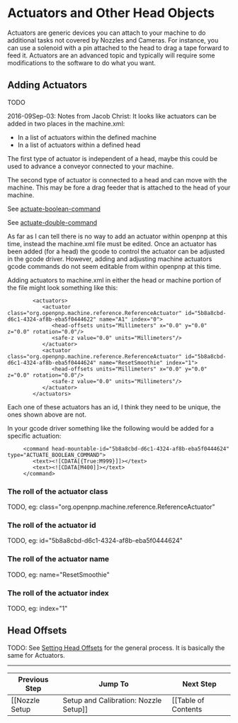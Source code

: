 # Actuators and Other Head Objects
Actuators are generic devices you can attach to your machine to do additional tasks not covered by Nozzles and Cameras. For instance, you can use a solenoid with a pin attached to the head to drag a tape forward to feed it. Actuators are an advanced topic and typically will require some modifications to the software to do what you want.

## Adding Actuators
TODO

2016-09Sep-03: Notes from Jacob Christ: It looks like actuators can be added in two places in the machine.xml:
* In a list of actuators within the defined machine
* In a list of actuators within a defined head

The first type of actuator is independent of a head, maybe this could be used to advance a conveyor connected to your machine.

The second type of actuator is connected to a head and can move with the machine.  This may be fore a drag feeder that is attached to the head of your machine.

See [actuate-boolean-command](https://github.com/openpnp/openpnp/wiki/GcodeDriver#actuate-boolean-command)

See [actuate-double-command](https://github.com/openpnp/openpnp/wiki/GcodeDriver#actuate-double-command)

As far as I can tell there is no way to add an actuator within openpnp at this time, instead the machine.xml file must be edited.  Once an actuator has been added (for a head) the gcode to control the actuator can be adjusted in the gcode driver.  However, adding and adjusting machine actuators gcode commands do not seem editable from within openpnp at this time.

Adding actuators to machine.xml in either the head or machine portion of the file might look something like this:

            <actuators>
               <actuator class="org.openpnp.machine.reference.ReferenceActuator" id="5b8a8cbd-d6c1-4324-af8b-eba5f0444622" name="A1" index="0">
                  <head-offsets units="Millimeters" x="0.0" y="0.0" z="0.0" rotation="0.0"/>
                  <safe-z value="0.0" units="Millimeters"/>
               </actuator>
               <actuator class="org.openpnp.machine.reference.ReferenceActuator" id="5b8a8cbd-d6c1-4324-af8b-eba5f0444624" name="ResetSmoothie" index="1">
                  <head-offsets units="Millimeters" x="0.0" y="0.0" z="0.0" rotation="0.0"/>
                  <safe-z value="0.0" units="Millimeters"/>
               </actuator>
            </actuators>

Each one of these actuators has an id, I think they need to be unique, the ones shown above are not.

In your gcode driver something like the following would be added for a specific actuation:

         <command head-mountable-id="5b8a8cbd-d6c1-4324-af8b-eba5f0444624" type="ACTUATE_BOOLEAN_COMMAND">
            <text><![CDATA[{True:M999}]]></text>
            <text><![CDATA[M400]]></text>
         </command>

### The roll of the actuator class
TODO, eg: class="org.openpnp.machine.reference.ReferenceActuator"
### The roll of the actuator id
TODO, eg: id="5b8a8cbd-d6c1-4324-af8b-eba5f0444624"
### The roll of the actuator name
TODO, eg: name="ResetSmoothie"
### The roll of the actuator index
TODO, eg: index="1"

## Head Offsets
TODO: See [Setting Head Offsets](https://github.com/openpnp/openpnp/wiki/Setup-and-Calibration%3A-Nozzle-Setup#head-offsets) for the general process. It is basically the same for Actuators.

***

| Previous Step                 | Jump To                 | Next Step                                   |
| ----------------------------- | ----------------------- | ------------------------------------------- |
| [[Nozzle Setup|Setup and Calibration: Nozzle Setup]] | [[Table of Contents|Setup and Calibration]] | [[Bottom Camera Setup|Setup and Calibration: Bottom Camera Setup]] |